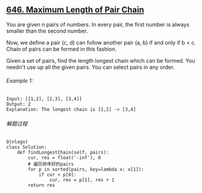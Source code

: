## [646. Maximum Length of Pair Chain](https://leetcode.com/problems/maximum-length-of-pair-chain/description/)
You are given n pairs of numbers. In every pair, the first number is always smaller than the second number.

Now, we define a pair (c, d) can follow another pair (a, b) if and only if b < c. Chain of pairs can be formed in this fashion.

Given a set of pairs, find the length longest chain which can be formed. You needn't use up all the given pairs. You can select pairs in any order.

###### Example 1: 
	Input: [[1,2], [2,3], [3,4]]
	Output: 2
	Explanation: The longest chain is [1,2] -> [3,4]
	
###### 解题过程
```
O(nlogn)
class Solution:
    def findLongestChain(self, pairs):        
        cur, res = float('-inf'), 0
        # 遍历排序好的pairs
        for p in sorted(pairs, key=lambda x: x[1]):
            if cur < p[0]: 
                cur, res = p[1], res + 1
        return res
```
